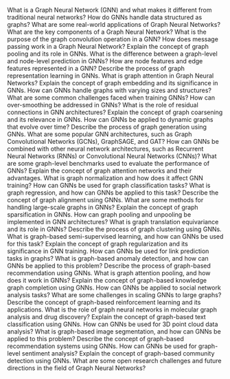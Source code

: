 What is a Graph Neural Network (GNN) and what makes it different from traditional neural networks?
How do GNNs handle data structured as graphs?
What are some real-world applications of Graph Neural Networks?
What are the key components of a Graph Neural Network?
What is the purpose of the graph convolution operation in a GNN?
How does message passing work in a Graph Neural Network?
Explain the concept of graph pooling and its role in GNNs.
What is the difference between a graph-level and node-level prediction in GNNs?
How are node features and edge features represented in a GNN?
Describe the process of graph representation learning in GNNs.
What is graph attention in Graph Neural Networks?
Explain the concept of graph embedding and its significance in GNNs.
How can GNNs handle graphs with varying sizes and structures?
What are some common challenges faced when training GNNs?
How can over-smoothing be addressed in GNNs?
What is the role of residual connections in GNN architectures?
Explain the concept of graph coarsening and its relevance in GNNs.
How can GNNs be applied to dynamic graphs that evolve over time?
Describe the process of graph generation using GNNs.
What are some popular GNN architectures, such as Graph Convolutional Networks (GCNs), GraphSAGE, and GAT?
How can GNNs be combined with other neural network architectures, such as Recurrent Neural Networks (RNNs) or Convolutional Neural Networks (CNNs)?
What are some graph-level benchmarks used to evaluate the performance of GNNs?
Explain the concept of graph attention networks and their advantages.
What is graph normalization and how does it affect GNN training?
How can GNNs be used for graph classification tasks?
What is graph regression, and how can GNNs be applied to this task?
Describe the concept of graph alignment using GNNs.
What are some methods for handling large-scale graphs in GNNs?
Explain the concept of graph sparsification in GNNs.
How can graph pooling and unpooling be implemented in GNN architectures?
What is graph translation equivariance and its role in GNNs?
Describe the process of graph clustering using GNNs.
What is graph-based semi-supervised learning, and how can GNNs be used for this task?
Explain the concept of graph regularization and its significance in GNN training.
How can GNNs be used for link prediction tasks in graphs?
What is graph-based anomaly detection, and how can GNNs be applied to this problem?
Describe the process of graph-based recommendation using GNNs.
What is graph attention pooling, and how does it work in GNNs?
Explain the concept of graph-based knowledge graph completion using GNNs.
How can GNNs be applied to social network analysis tasks?
What are some challenges in scaling GNNs to large graphs?
Describe the concept of graph-based reinforcement learning and its applications.
What is the role of graph neural networks in molecular graph analysis and drug discovery?
Explain the concept of graph-based text classification using GNNs.
How can GNNs be used for 3D point cloud data analysis?
What is graph-based image segmentation, and how can GNNs be applied to this problem?
Describe the concept of graph-based recommendation systems using GNNs.
How can GNNs be used for graph-level sentiment analysis?
Explain the concept of graph-based community detection using GNNs.
What are some open research challenges and future directions in the field of Graph Neural Networks?